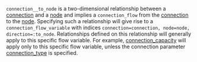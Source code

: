 `connection__to_node` is a two-dimensional relationship between a [connection](@ref) and a [node](@ref) and implies a `connection_flow` from the [connection](@ref) to the [node](@ref). Specifying such a relationship will give rise to a `connection_flow_variable` with indices `connection=connection, node=node, direction=:to_node`. Relationships defined on this relationship will generally apply to this specific flow variable. For example, [connection_capacity](@ref) will apply only to this specific flow variable, unless the connection parameter [connection_type](@ref) is specified.